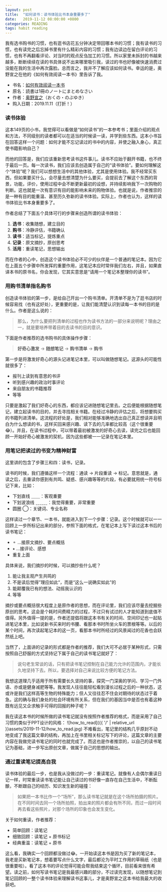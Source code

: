 ```yaml
---
layout: post
title:  "如何读书：读书体验比书本身重要多了"
date:   2019-11-12 08:00:00 +0800
categories: READING
tags: habit reading
---
```


我有选书购书的习惯，也有逛书店花五分钟决定带回哪本书的习惯；我有读书的习惯，也有读完之后忘掉书里有什么精彩内容的习惯；我有边读边在留白评论的习惯，也有不再翻看评论、对当时的观点反刍加工的习惯。所以家里未拆封的书越来越多，断断续续在读的书具体说不出来哪里吸引我，读过的书也好像被快速消费过没能在我的生活中再次露脸。总而言之，我并不了解应该如何读书。幸运的是，奥野宣之在他的《如何有效阅读一本书》里告诉了我。

- 书名：[如何有效阅读一本书](https://book.douban.com/subject/26789567/)
- 原名：読書は1冊のノートにまとめなさい
- 作者：[奥野宣之](http://okuno0904.com/about/index.html)（おくの・のぶゆき）
- 购入日期：2019.11.11（打折！）

### 读书体验
这本149页的小书，我觉得可以看做是“如何读书”的一本参考书；里面介绍的观点和方法，不同级别的读者都可以在适当的时候读一读，并学到些东西。这本小书旨在回答这样一个问题：如何才能不忘记读过的书中的内容，并使之融入身心，真正使书籍影响自己？

而他的回答是，我们应该重新思考读书这件事儿。读书不应始于翻开书籍，也不终于最后一页。每一次读书，我们应该去创造属于自己的“读书体验”。要如何理解这个“体验”呢？我们可以想想生活中的其他体验，尤其是使用体验。我不经常买东西，但如果要买什么，会尽量去想清楚为什么要买，会提前去了解这个东西的背景，功能，评价，使用过程中会不断更新最初的设想，并持续影响我下一次购物的判断。这也就是一次有意识有目的能影响未来的购物体验。也就是说，作者推崇的是一种有目的能重温、甚至历久弥新的读书体验。实际上，作者也认为，这样的读书体验比书本身重要多了。

作者总结了下面五个具体可行的步骤来创造所谓的读书体验：
1. **选书**：收集随想，建立目的
2. **购书**：冷静评估，书籍确认
3. **读书**：适当标记，提炼重点
4. **记录**：原文摘抄，原创思考
5. **活用**：重读笔记，思想输出

而在作者的心中，创造这个读书体验必不可少的伙伴是一个普通的笔记本。因为它在上面五个步骤中所发挥的重要作用，这笔记本应时常伴我们左右，并且，如果直译本书的原书名，你会发现，它其实意思是“请用一个笔记本整理你的读书”。

### 用购书清单指名购书
创造读书体验的第一步，是给自己开出一个购书清单。开清单不是为了逛书店的时候容易找（也有这好处），更重要的是，让我们能清楚认识到读每一本书的目的是什么。作者是这么说的：
> 那么，为什么要把列清单的过程也作为读书方法的一部分来说明呢？理由之一，就是要培养带着目的去读书的目的意识。

下面是作者推荐的选书购书的具体操作步骤：

> **好奇心激发** &rarr; **随想笔记** &rarr; **购书清单** &rarr; **购书**

第一步是将激发好奇心的源头记进笔记本里，可以叫做随想笔记。这源头的可能性就很多了：
- 报刊上读到有意思的书评
- 听到感兴趣的政治时事评论
- 来自朋友的书籍推荐
- 等等

只要是激起了我们好奇心的东西，都应该记进随想笔记里去。之后便能根据随想笔记，建立起读书的目的，并去寻找相关书籍。在经过冷静的评估之后，将想要购买的书籍列进清单。这流程的好处是，我们相对能够准确地选出自己真正想读并且明白为什么想读的书，这样买回来感兴趣、读下去的几率都比较高（这个很重要😂）。并且，在读书过程中，可以带着最初被激发的好奇心去读，读完之后也能回顾一开始好奇心被激发的契机，因为这些都被一一记录在笔记本里。

### 用笔记把读过的书变为精神财富
这里讲的包含了步骤三和四：读书，记录。

读书的时候，我们遵循这样一个流程：通读 &rarr; 片段重读 &rarr; 标记。意思就是，通读之后，去重读你感到有共鸣、疑惑、感兴趣等等的片段，有必要就用统一符号标记下来，比如：
- 下划直线 ＿＿：客观重要
- 下划波浪线 ˷˷˷˷˷˷：我觉得重要，非常重要
- 圆圈 ◯：关键词、专业名称

这样读过一个章节、一本书，就能进入到下一个步骤：记录。这个时候就可以一一回顾上一步所标记出来的部分，参照下面的格式，在笔记本上写下读过这本书后的读书笔记：
- ⚬ ...接原文摘抄、要点概括
- ⭑ ...接评论、感想
- 重复上面

具体来说，我们摘抄的时候，可以摘抄些什么呢？
1. 能让我主观产生共鸣的
2. 不是读后觉得”理应如此“，而是“这么一说确实如此”的
3. 能颠覆我已有的想法、动摇我认识的
4. 等等

摘抄或要点概括很大程度上是原作者的思想，而在评论里，我们应该尽量去挖掘些原创的思考。这会是个耗时间费精力的过程，不过只有试过的人才能知道到底值不值得。另外值得一提的是，作者还提倡将跟这本书有关的时间、空间印记也一起贴进笔记本里，比如说新书买来时的书腰、看那本书时所坐火车的票根等等。以后的某个时间，再次读起笔记本的这一页，看那本书时所经过的风景闻过的花香也会跃然纸上吧。

当然了，上面讲的记录的形式都是作者的推荐，我们大可不必居于某种形式，只需按照自己舒服的方式坚持记下属于自己的读书笔记就好了：
> 说句老生常谈的话，只有把读书笔记控制在自己能力允许的范围内，才能长久地坚持下去。所以，要选择对自己来说比较方便的笔记方法。

我想这道理几乎适用于所有需要长久坚持的事，探究一门深奥的学问、学习一门外语、亦或是健身减肥等等。我发现人往往能轻松看到漫长过程之后的一种状态，这或许是我们这样高等生物的特殊能力；但人又往往忍不住会对期待的状态过于着急。这的确与我们身处的社会环境有所关系，但在我们的基因当中是否也有着这种既有远见又企求触手可得的回报的种子呢？

我在读这本书的时候所做的读书笔记就没有按照作者推荐的格式，而是采用了自己习惯的类似于PPT设计的风格：
![how_to_read]({{ '/' | relative_url }}assets/2019-11-12/how_to_read.jpg)
不难看出，笔记里的结构几乎原封不动地变成了我这篇文章的结构，再加上在书里相关标记写下的评论，这篇文章的主要内容在我做完读书笔记的同时也就完成了。而这也是作者推崇的，以自己的读书笔记为基础，进一步写出原创文章，做属于自己的思想的输出。

### 通过重读笔记提高自我
读书体验的最后一步，也是我从没做过的一步：重读笔记。就像有人会偶尔重读日记一样，时常重读读书笔记能让自己读过的书好像一直存在自己生活中，不断酝酿，不断跟自己的经历、知识发生新的碰撞：
> 如果把一本书比作一个“场所”，那么读书笔记就是在这个场所拍摄的照片。在不同时间去同一个场所拍照，拍出来的照片都会有所不同，而过一段时间再去看这些照片，对那个场所的印象也会发生变化。

关于如何重读，作者推荐：
- 简单回顾：读笔记
- 细致回顾：读笔记 + 原书标记
- 经典重温：读笔记 + 原书

这么看，我确实一个回顾都没做过😂。一开始读这本书是因为买了新的笔记本，我老是买新笔记本，想着要写点什么文字，最后都沦为平时工作用的草稿纸（也是很重要啦）。看了这本书的评论觉得可能会帮我结束这个循环，目前看来很有希望。读之前，如何写读书笔记是我最感兴趣的部分，不过读完发现，以随想笔记到笔记回顾的一整个读书体验来理解读书这事儿，才是奥野宣之这本书给我最大的收获吧。
